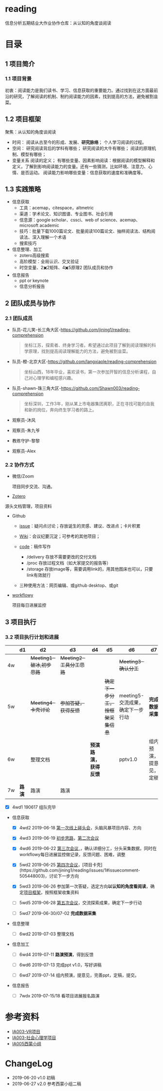 # reading
信息分析五期结业大作业协作仓库：从认知的角度谈阅读

# 目录

## 1 项目简介

### 1.1 项目背景

初衷：阅读能力是我们读书、学习、信息获取的重要能力。通过找到在这方面最前沿的研究，了解阅读的机制、制约阅读能力的因素，找到提高的方法，避免被割韭菜。

## 1.2 项目框架

聚焦：从认知的角度谈阅读

- 时间：
  阅读从古至今的形成、发展、**研究脉络**；
  个人学习阅读的过程。
- 空间：
  研究阅读背后的学科有哪些；
  研究阅读的大牛有哪些；
  阅读的原理机制、模型有哪些；
- 变量关系
  阅读的定义；
  有哪些变量、因素影响阅读：根据阅读的模型解释和定义，了解到影响阅读能力的变量。还有一些猜测，比如环境、注意力、心情、是否运动。
  阅读能力影响哪些变量：信息获取的速度和准确度等。

## 1.3 实践策略

- 信息获取
  - 工具：acemap，citespace，altmetric
  - 渠道：学术论文、知识图谱、专业图书、社会引用
  - 信息源：google scholar、cssci、web of science、acemap、microsoft academic
  - 技巧：批量下载1000篇论文、批量阅读100篇论文、抽样阅读法、结构阅读法、深入理解一个术语
  - 搜索技巧
- 信息整理、加工
  - zotero高级搜索
  - 高阶模型：全局认识、交叉验证
  - 时空变量、2✖️2矩阵、4✖️5原理2 团队成员和协作
- 信息报告
  - ppt or keynote
  - 信息分析报告

## 2 团队成员与协作

### 2.1 团队成员

- 队员-花儿笑-长三角大区-https://github.com/jining1/reading-comprehension

  > 坐标江苏，探索者、终身学习者。希望通过此项目了解到阅读理解的科学原理，找到提高阅读理解能力的方法，避免被割韭菜。

- 队员-橙-北京大区-https://github.com/langxiaole/reading-comprehension

  > 坐标山西，18年毕业，喜欢读书，第一次参加开智的信息分析课程，自己对心理学和编程感兴趣。

- 队员-shawn-珠三角大区-https://github.com/Shawn003/reading-comprehension

  > 坐标深圳，工作3年，刚从某上市电器集团离职，正在寻找可能的自我和新的岗位，奔向终生学习者的路上。

- 观察员-沐风

- 观察员-朱九爷

- 教练守护-黎黎

- 观察员-Alex

### 2.2 协作方式

- 微信/Zoom

  项目同步交流、沟通。

-  [Zotero](https://www.zotero.org/groups/2341439/ia005bp-reading-comprehension?)

  源头文档管理，项目资料

- Github

  - [issue](https://github.com/jining1/reading-comprehension/issues)：疑问点讨论；存放诞生的灵感、建议、改进点；卡片积累

  - [Wiki](https://github.com/jining1/reading-comprehension/wiki)：会议纪要沉淀；可参考的其他项目；

  - [code](https://github.com/jining1/reading-comprehension)：稿件写作
    - /delivery 存放不需要更改的交付文档
    - /proc 存放过程文档（如大家提交的报告等）
    - /storage	存放image等，需要调用link的，用其他图床也可以，只要link有效就行
  - 三种使用方法：网页编辑、或github desktop、或git

- [workflowy](https://workflowy.com/#/6d763c77b72e)

  项目每日进展监控

## 3 项目执行

### 3.2 项目执行计划和进展

|      | d1       | d2                         | d3                        | d4                     | d5                                 | d6                                | d7                     |
| ---- | -------- | -------------------------- | ------------------------- | ---------------------- | ---------------------------------- | --------------------------------- | ---------------------- |
| 4w   |          | ~~Meeting1-破冰,初步思路~~ | ~~Meeting2-工具分工思路~~ |                        |                                    | ~~Meeting3-确认分工~~             |                        |
| 5w   |          | ~~Meeting4-卡壳讨论~~      | ~~参加答疑，获得反馈~~    |                        | ~~确定下一步分工，按框架采集信息~~ | meeting5-交流成果，确定下一步行动 | **完成数据采集**       |
| 6w   |          | 整理文档                   |                           | **预演路演，获得反馈** |                                    | pptv1.0                           | 组内预演，提意见，定稿 |
| 7w   | **路演** | 路演                       | 路演                      |                        |                                    |                                   |                        |

- [x] 4wd1 190617 组队完毕

- 信息获取

  - [x] 4wd2 2019-06-18 [第一次线上碰头会](https://github.com/jining1/reading-comprehension/wiki/2019-06-18)，头脑风暴项目内容、方向

  - [x] 4wd3 2019-06-19 [初步思路](https://github.com/jining1/reading-comprehension/issues/1)，[第二次会议](https://github.com/jining1/reading-comprehension/wiki/2019-06-19)

  - [x] 4wd6 2019-06-22 [第三次会议](https://github.com/jining1/reading-comprehension/wiki/2019-06-22-Meeting-Memo)_，确认详细分工，分头采集数据，同时在workflowy每日进展监控做记录，反馈问题、困难，调整

  - [x] 5wd2 2019-06-25 [第四次会议]([https://github.com/jining1/reading/wiki/2019-06-25%E4%BC%9A%E8%AE%AE](https://github.com/jining1/reading/wiki/2019-06-25会议))，[项目卡壳](https://github.com/jining1/reading/issues/1#issuecomment-505448003)，讨论下一步方向

  - [x] 5wd3 2019-06-26 参加第一次答疑，选定方向**以认知的角度看阅读**，确定[项目框架](https://github.com/jining1/reading/issues/1#issuecomment-505483254)，按照框架收集资料

  - [ ] 5wd5 2019-06-28 [第五次会议](https://github.com/jining1/reading/wiki/2019-06-29)，交流探索成果，确定下一步行动

  - [ ] 5wd7 2019-06-30/07-02 **完成数据采集**

- 信息整理

  - [ ] 6wd2 2019-07-03 整理文档

- 信息加工

  - [ ] 6wd4 2019-07-11 **路演预演**，得到反馈

  - [ ] 6wd6 2019-07-13 完成ppt v1.0，写好讲稿

  - [ ] 6wd7 2019-07-14 组内预演，提意见，完善ppt，定稿，提交。

- 信息报告

  - [ ] 7wdx 2019-07-15/18 看项目进展报名路演

# 参考资料

- [IA003-VR项目](https://github.com/kiaorahao/IA003BP)
- [IA003-社会心理学项目]()
- [IA005西蒙小组](https://github.com/livingworld/IA005_Simon)

# ChangeLog

- 2019-06-20 v1.0 初稿
- 2019-06-27 v2.0 参考西蒙小组二稿
